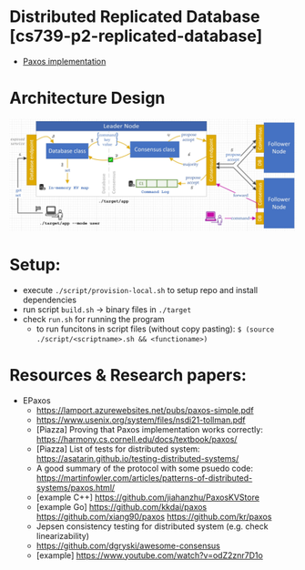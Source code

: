 # Distributed Replicated Database [cs739-p2-replicated-database]
- [Paxos implementation](./documentation/paxos-consensus.md)

# Architecture Design

![architecture](./documentation/Design%20Architecture.v3.jpg)

# Setup: 

- execute `./script/provision-local.sh` to setup repo and install dependencies
- run script `build.sh` → binary files in `./target`
- check `run.sh` for running the program
  - to run funcitons in script files (without copy pasting): `$ (source ./script/<scriptname>.sh && <functioname>)`

# Resources & Research papers: 
- EPaxos 
  - <https://lamport.azurewebsites.net/pubs/paxos-simple.pdf>
  - <https://www.usenix.org/system/files/nsdi21-tollman.pdf>
  - [Piazza] Proving that Paxos implementation works correctly: <https://harmony.cs.cornell.edu/docs/textbook/paxos/>
  - [Piazza] List of tests for distributed system: <https://asatarin.github.io/testing-distributed-systems/>
  - A good summary of the protocol with some psuedo code: <https://martinfowler.com/articles/patterns-of-distributed-systems/paxos.html/>
  - [example C++] <https://github.com/jiahanzhu/PaxosKVStore>
  - [example Go] <https://github.com/kkdai/paxos> <https://github.com/xiang90/paxos> <https://github.com/kr/paxos> 
  - Jepsen consistency testing for distributed system (e.g. check linearizability)
  - <https://github.com/dgryski/awesome-consensus>
  - [example] <https://www.youtube.com/watch?v=odZ2znr7D1o>
